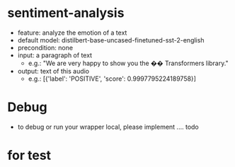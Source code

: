 # sentiment-analysis

* feature: analyze the emotion of a text
* default model: distilbert-base-uncased-finetuned-sst-2-english
* precondition: none
* input: a paragraph of text
    * e.g.: "We are very happy to show you the �� Transformers library."
* output: text of this audio
    * e.g.: [{'label': 'POSITIVE', 'score': 0.9997795224189758}]

# Debug

* to debug or run your wrapper local, please implement .... todo

# for test
